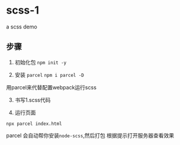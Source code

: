 # scss-1
a scss demo

## 步骤
1.  初始化包
```npm init -y```

2. 安装 `parcel`
```npm i parcel -D```

用parcel来代替配置webpack运行scss

3. 书写1.scss代码

4. 运行页面

```npx parcel index.html```

parcel 会自动帮你安装`node-scss`,然后打包 根据提示打开服务器查看效果



